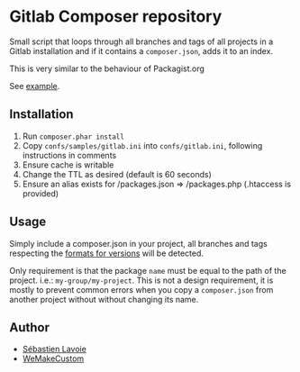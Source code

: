 # Gitlab Composer repository

Small script that loops through all branches and tags of all projects in a Gitlab installation
and if it contains a `composer.json`, adds it to an index.

This is very similar to the behaviour of Packagist.org

See [example](examples/packages.json).

## Installation

 1. Run `composer.phar install`
 2. Copy `confs/samples/gitlab.ini` into `confs/gitlab.ini`, following instructions in comments
 3. Ensure cache is writable
 4. Change the TTL as desired (default is 60 seconds)
 5. Ensure an alias exists for /packages.json => /packages.php (.htaccess is provided)

## Usage

Simply include a composer.json in your project, all branches and tags respecting 
the [formats for versions](http://getcomposer.org/doc/04-schema.md#version) will be detected.

Only requirement is that the package `name` must be equal to the path of the project. i.e.: `my-group/my-project`.
This is not a design requirement, it is mostly to prevent common errors when you copy a `composer.json`
from another project without without changing its name.

## Author
 * [Sébastien Lavoie](http://blog.lavoie.sl/2013/08/composer-repository-for-gitlab-projects.html)
 * [WeMakeCustom](http://www.wemakecustom.com)

